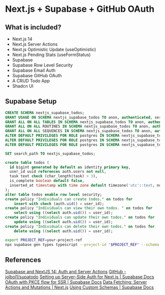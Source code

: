 # Next.js + Supabase + GitHub OAuth

## What is included?

- Next.js 14
- Next.js Server Actions
- Next.js Optimistic Update (useOptimistic)
- Next.js Pending Stats (useFormStatus)
- Supabase
- Supabase Row Level Security
- Supabase Email Auth
- Supabase GitHub OAuth
- A CRUD Todo App
- Shadcn UI

## Supabase Setup

```sql
CREATE SCHEMA nextjs_supabase_todos;
GRANT USAGE ON SCHEMA nextjs_supabase_todos TO anon, authenticated, service_role;
GRANT ALL ON ALL TABLES IN SCHEMA nextjs_supabase_todos TO anon, authenticated, service_role;
GRANT ALL ON ALL ROUTINES IN SCHEMA nextjs_supabase_todos TO anon, authenticated, service_role;
GRANT ALL ON ALL SEQUENCES IN SCHEMA nextjs_supabase_todos TO anon, authenticated, service_role;
ALTER DEFAULT PRIVILEGES FOR ROLE postgres IN SCHEMA nextjs_supabase_todos GRANT ALL ON TABLES TO anon, authenticated, service_role;
ALTER DEFAULT PRIVILEGES FOR ROLE postgres IN SCHEMA nextjs_supabase_todos GRANT ALL ON ROUTINES TO anon, authenticated, service_role;
ALTER DEFAULT PRIVILEGES FOR ROLE postgres IN SCHEMA nextjs_supabase_todos GRANT ALL ON SEQUENCES TO anon, authenticated, service_role;

SET search_path TO nextjs_supabase_todos;

create table todos (
  id bigint generated by default as identity primary key,
  user_id uuid references auth.users not null,
  task text check (char_length(task) > 3),
  is_complete boolean default false,
  inserted_at timestamp with time zone default timezone('utc'::text, now()) not null
);
alter table todos enable row level security;
create policy "Individuals can create todos." on todos for
    insert with check (auth.uid() = user_id);
create policy "Individuals can view their own todos. " on todos for
    select using ((select auth.uid()) = user_id);
create policy "Individuals can update their own todos." on todos for
    update using ((select auth.uid()) = user_id);
create policy "Individuals can delete their own todos." on todos for
    delete using ((select auth.uid()) = user_id);
```

```bash
export PROJECT_REF=your-project-ref
npx supabase gen types typescript --project-id "$PROJECT_REF" --schema nextjs_supabase_todos > types/supabase.ts

```

## References

[Supabase and NextJS 14:  Auth and Server Actions](https://www.youtube.com/watch?v=A6-56miVA_0)
[GitHub - jolbol1/supatodo](https://github.com/jolbol1/supatodo)
[Setting up Server-Side Auth for Next.js | Supabase Docs](https://supabase.com/docs/guides/auth/server-side/nextjs)
[OAuth with PKCE flow for SSR | Supabase Docs](https://supabase.com/docs/guides/auth/server-side/oauth-with-pkce-flow-for-ssr)
[Data Fetching: Server Actions and Mutations | Next.js](https://nextjs.org/docs/app/building-your-application/data-fetching/server-actions-and-mutations#optimistic-updates)
[Using Custom Schemas | Supabase Docs](https://supabase.com/docs/guides/api/using-custom-schemas)
